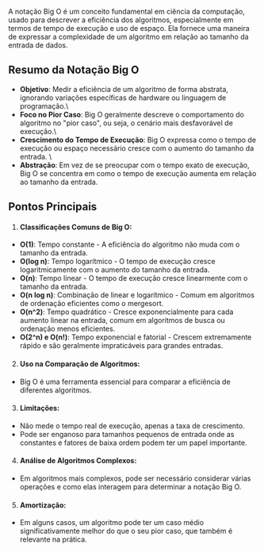 A notação Big O é um conceito fundamental em ciência da computação, usado para descrever a eficiência dos algoritmos, especialmente em termos de tempo de execução e uso de espaço. Ela fornece uma maneira de expressar a complexidade de um algoritmo em relação ao tamanho da entrada de dados.

## Resumo da Notação Big O

- **Objetivo**: Medir a eficiência de um algoritmo de forma abstrata, ignorando variações específicas de hardware ou linguagem de programação.\
- **Foco no Pior Caso**: Big O geralmente descreve o comportamento do algoritmo no "pior caso", ou seja, o cenário mais desfavorável de execução.\
- **Crescimento do Tempo de Execução**: Big O expressa como o tempo de execução ou espaço necessário cresce com o aumento do tamanho da entrada. \
- **Abstração**: Em vez de se preocupar com o tempo exato de execução, Big O se concentra em como o tempo de execução aumenta em relação ao tamanho da entrada.

## Pontos Principais

1. #### **Classificações Comuns de Big O**:

- **O(1)**: Tempo constante - A eficiência do algoritmo não muda com o tamanho da entrada.
- **O(log n)**: Tempo logarítmico - O tempo de execução cresce logaritmicamente com o aumento do tamanho da entrada.
- **O(n)**: Tempo linear - O tempo de execução cresce linearmente com o tamanho da entrada.
- **O(n log n)**: Combinação de linear e logarítmico - Comum em algoritmos de ordenação eficientes como o mergesort.
- **O(n^2)**: Tempo quadrático - Cresce exponencialmente para cada aumento linear na entrada, comum em algoritmos de busca ou ordenação menos eficientes.
- **O(2^n) e O(n!)**: Tempo exponencial e fatorial - Crescem extremamente rápido e são geralmente impraticáveis para grandes entradas.

2. #### **Uso na Comparação de Algoritmos**:

- Big O é uma ferramenta essencial para comparar a eficiência de diferentes algoritmos.

3. #### **Limitações**:

- Não mede o tempo real de execução, apenas a taxa de crescimento.
- Pode ser enganoso para tamanhos pequenos de entrada onde as constantes e fatores de baixa ordem podem ter um papel importante.

4. #### **Análise de Algoritmos Complexos**:

- Em algoritmos mais complexos, pode ser necessário considerar várias operações e como elas interagem para determinar a notação Big O.

5. #### **Amortização**:

- Em alguns casos, um algoritmo pode ter um caso médio significativamente melhor do que o seu pior caso, que também é relevante na prática.
